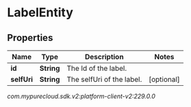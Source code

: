 # LabelEntity


## Properties

| Name | Type | Description | Notes |
| ------------ | ------------- | ------------- | ------------- |
| **id** | **String** | The Id of the label. |  |
| **selfUri** | **String** | The selfUri of the label. |  [optional] |




_com.mypurecloud.sdk.v2:platform-client-v2:229.0.0_
